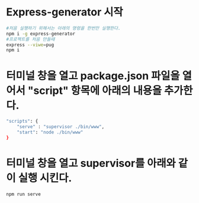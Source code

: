 # Express-generator 시작
~~~bash
#처음 실행하기 위해서는 아래의 명령을 한번만 실행한다.
npm i -g express-generator
#프로젝트를 처음 만들때
express --viwe=pug
npm i
~~~

# 터미널 창을 열고 package.json 파일을 열어서 "script" 항목에 아래의 내용을 추가한다.
~~~bash
"scripts": {
    "serve" : "supervisor ./bin/www",
    "start": "node ./bin/www"
}
~~~

# 터미널 창을 열고 supervisor를 아래와 같이 실행 시킨다.
~~~bash
npm run serve
~~~